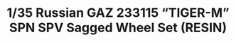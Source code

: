 ---
title: "1/35 Russian GAZ 233115 “TIGER-M” SPN SPV Sagged Wheel Set (RESIN)"
price: TBA
desc: ""
img_path: "/assets/img/MM SPS-035.jpg"
brand: AK
available: false
special_offer: false
new: false
soon: false
cat: "Plasticne-Makete"
subcat: "PM-MENG"
subsubcat: ""
sifra: "MM SPS-035"
---